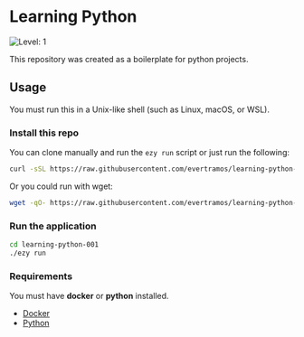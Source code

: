 # Learning Python 

![Level: 1](https://img.shields.io/badge/level-1-blue.svg)

This repository was created as a boilerplate for python projects.

## Usage

You must run this in a Unix-like shell (such as Linux, macOS, or WSL).

### Install this repo

You can clone manually and run the `ezy run` script or just run the following:

```bash
curl -sSL https://raw.githubusercontent.com/evertramos/learning-python-001/main/ezy | bash -s install
```

Or you could run with wget:
```bash
wget -qO- https://raw.githubusercontent.com/evertramos/learning-python-001/main/ezy | bash -s install
```

### Run the application
```bash
cd learning-python-001
./ezy run 
```

### Requirements 

You must have **docker** or **python** installed.

- [Docker](https://docs.docker.com/engine/install/)
- [Python](https://www.python.org/downloads/)
